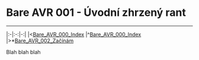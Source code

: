 # Bare AVR 001 - Úvodní zhrzený rant
---

|:-|:-:|-:|
|<[Bare_AVR_000_Index](../) |^[Bare_AVR_000_Index](../) |>*[Bare_AVR_002_Začínám](../Bare_AVR_002_Začínám)


Blah blah blah
